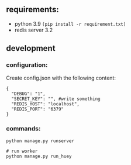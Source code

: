 ## requirements:
- python 3.9 `(pip install -r requirement.txt)`
- redis server 3.2
## development

### configuration:
Create config.json with the following content:
```
{
  "DEBUG": "1",
  "SECRET_KEY": "", #write something
  "REDIS_HOST": "localhost",
  "REDIS_PORT": "6379"
}
```

### commands:
```
python manage.py runserver

# run worker
python manage.py run_huey
```